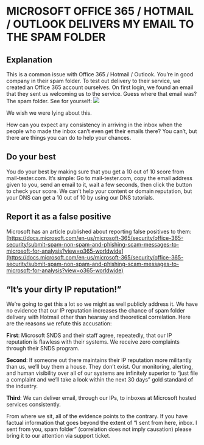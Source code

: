 ﻿# MICROSOFT OFFICE 365 / HOTMAIL / OUTLOOK DELIVERS MY EMAIL TO THE SPAM FOLDER

## Explanation
This is a common issue with Office 365 / Hotmail / Outlook. You’re in good company in their spam folder. To test out delivery to their service, we created an Office 365 account ourselves. On first login, we found an email that they sent us welcoming us to the service. Guess where that email was? The spam folder. See for yourself:
![](https://mxrouteprod.b-cdn.net/wp-content/uploads/2020/09/EbV7_sMWAAA1q7O-980x552.jpeg)

We wish we were lying about this.

How can you expect any consistency in arriving in the inbox when the people who made the inbox can’t even get their emails there? You can’t, but there are things you can do to help your chances.

## Do your best
You do your best by making sure that you get a 10 out of 10 score from mail-tester.com. It’s simple: Go to mail-tester.com, copy the email address given to you, send an email to it, wait a few seconds, then click the button to check your score. We can’t help your content or domain reputation, but your DNS can get a 10 out of 10 by using our DNS tutorials.

## Report it as a false positive
Microsoft has an article published about reporting false positives to them:  
[https://docs.microsoft.com/en-us/microsoft-365/security/office-365-security/submit-spam-non-spam-and-phishing-scam-messages-to-microsoft-for-analysis?view=o365-worldwide](https://docs.microsoft.com/en-us/microsoft-365/security/office-365-security/submit-spam-non-spam-and-phishing-scam-messages-to-microsoft-for-analysis?view=o365-worldwide)

## “It’s your dirty IP reputation!”
We’re going to get this a lot so we might as well publicly address it. We have no evidence that our IP reputation increases the chance of spam folder delivery with Hotmail other than hearsay and theoretical correlation. Here are the reasons we refute this accusation:

**First**: Microsoft SNDS and their staff agree, repeatedly, that our IP reputation is flawless with their systems. We receive zero complaints through their SNDS program.

**Second**: If someone out there maintains their IP reputation more militantly than us, we’ll buy them a house. They don’t exist. Our monitoring, alerting, and human visibility over all of our systems are infinitely superior to “just file a complaint and we’ll take a look within the next 30 days” gold standard of the industry.

**Third**: We can deliver email, through our IPs, to inboxes at Microsoft hosted services consistently.

From where we sit, all of the evidence points to the contrary. If you have factual information that goes beyond the extent of “I sent from here, inbox. I sent from you, spam folder” (correlation does not imply causation) please bring it to our attention via support ticket.

